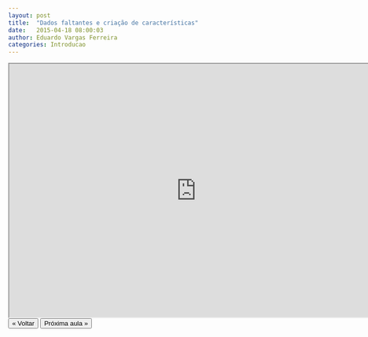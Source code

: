 ```yaml
---
layout: post
title:  "Dados faltantes e criação de características"
date:   2015-04-18 08:00:03
author: Eduardo Vargas Ferreira
categories: Introducao
---
```


<center>
<iframe width="760" height="515" src="https://www.youtube.com/embed/GzL8SZ36Jjo?autoplay=0"> </iframe>
</center>


<FORM>
<INPUT Type="BUTTON" align="left" Value="&laquo; Voltar" Onclick="window.location.href='https://eduardoleg.github.io/ML4all/1parte/'">
<INPUT Type="BUTTON" align="left" Value="Próxima aula &raquo;" Onclick="window.location.href='https://eduardoleg.github.io/ML4all/'">
</FORM>
